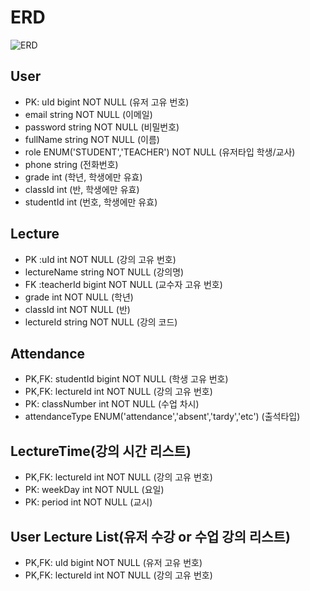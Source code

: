# ERD
![ERD](https://user-images.githubusercontent.com/76427521/120103846-8bcd4580-c18c-11eb-8546-f1e204ebba25.png)

## User
- PK: uId bigint NOT NULL (유저 고유 번호)
- email string NOT NULL (이메일)
- password string NOT NULL (비밀번호)
- fullName string NOT NULL (이름)
- role ENUM('STUDENT','TEACHER') NOT NULL (유저타입 학생/교사)
- phone string (전화번호)
- grade int (학년, 학생에만 유효)
- classId int (반, 학생에만 유효)
- studentId int (번호, 학생에만 유효)

## Lecture
- PK :uId int NOT NULL (강의 고유 번호)
- lectureName string NOT NULL (강의명)
- FK :teacherId bigint NOT NULL (교수자 고유 번호)
- grade int NOT NULL (학년)
- classId int NOT NULL (반)
- lectureId string NOT NULL (강의 코드)

## Attendance
- PK,FK: studentId bigint NOT NULL (학생 고유 번호)
- PK,FK: lectureId int NOT NULL (강의 고유 번호)
- PK: classNumber int NOT NULL (수업 차시)
- attendanceType ENUM('attendance','absent','tardy','etc') (출석타입)

## LectureTime(강의 시간 리스트)
- PK,FK: lectureId int NOT NULL (강의 고유 번호)
- PK: weekDay int NOT NULL (요일)
- PK: period int NOT NULL (교시)

## User Lecture List(유저 수강  or 수업 강의 리스트)
- PK,FK: uId bigint NOT NULL (유저 고유 번호)
- PK,FK: lectureId int NOT NULL (강의 고유 번호)